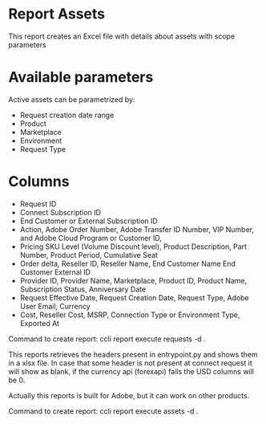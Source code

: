 # Report Assets

This report creates an Excel file with details about assets with scope parameters

# Available parameters

Active assets can be parametrized by:

* Request creation date range
* Product
* Marketplace
* Environment
* Request Type

# Columns

* Request ID
* Connect Subscription ID
* End Customer or External Subscription ID
* Action, Adobe Order Number, Adobe Transfer ID Number, VIP Number, and Adobe Cloud Program or Customer ID,
* Pricing SKU Level (Volume Discount level), Product Description, Part Number, Product Period, Cumulative Seat
* Order delta, Reseller ID, Reseller Name, End Customer Name End Customer External ID
* Provider ID, Provider Name, Marketplace, Product ID, Product Name, Subscription Status, Anniversary Date
* Request Effective Date, Request Creation Date, Request Type, Adobe User Email, Currency
* Cost, Reseller Cost, MSRP, Connection Type or Environment Type, Exported At

Command to create report: ccli report execute requests -d .

This reports retrieves the headers present in entrypoint.py and shows them in a xlsx file.
In case that some header is not present at connect request it will show as blank,
if the currency api (forexapi) fails the USD columns will be 0.

Actually this reports is built for Adobe, but it can work on other products.

Command to create report: ccli report execute assets -d .